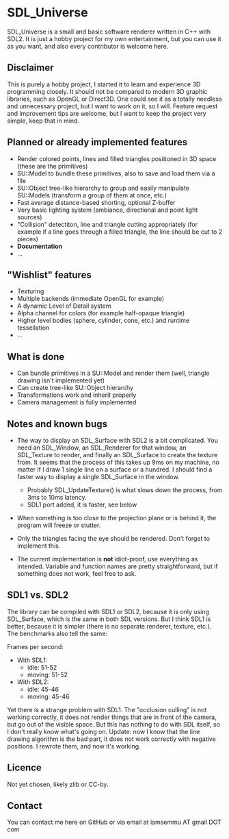SDL_Universe
============

SDL_Universe is a small and basic software renderer written in C++ with SDL2. It is just a hobby project for my own entertainment, but you can use it as you want, and also every contributor is welcome here.



Disclaimer
----------

This is purely a hobby project, I started it to learn and experience 3D programming closely. It should not be compared to modern 3D graphic libraries, such as OpenGL or Direct3D. One could see it as a totally needless and unnecessary project, but I want to work on it, so I will. Feature request and improvement tips are welcome, but I want to keep the project very simple, keep that in mind.



Planned or already implemented features
------------------

* Render colored points, lines and filled triangles positioned in 3D space (these are the primitives)
* SU::Model to bundle these primitives, also to save and load them via a file
* SU::Object tree-like hierarchy to group and easily manipulate SU::Models (transform a group of them at once, etc.)
* Fast average distance-based shorting, optional Z-buffer
* Very basic lighting system (ambiance, directional and point light sources)
* "Collision" detectiton, line and triangle cutting appropriately (for example if a line goes through a filled triangle, the line should be cut to 2 pieces)
* **Documentation**
* ...



"Wishlist" features
-------------------

* Texturing
* Multiple backends (immediate OpenGL for example)
* A dynamic Level of Detail system
* Alpha channel for colors (for example half-opaque triangle)
* Higher level bodies (sphere, cylinder, cone, etc.) and runtime tessellation
* ...



What is done
------------
* Can bundle primitives in a SU::Model and render them (well, triangle drawing isn't implemented yet)
* Can create tree-like SU::Object hierarchy
* Transformations work and inherit properly
* Camera management is fully implemented



Notes and known bugs
--------------------

* The way to display an SDL_Surface with SDL2 is a bit complicated. You need an SDL_Window, an SDL_Renderer for that window, an SDL_Texture to render, and finally an SDL_Surface to create the texture from.
	It seems that the process of this takes up 9ms on my machine, no matter if I draw 1 single line on a surface or a hundred. I should find a faster way to display a single SDL_Surface in the window.

	* Probably SDL_UpdateTexture() is what slows down the process, from 3ms to 10ms latency.
	* SDL1 port added, it is faster, see below

* When something is too close to the projection plane or is behind it, the program will freeze or stutter.
* Only the triangles facing the eye should be rendered. Don't forget to implement this.
* The current implementation is **not** idiot-proof, use everything as intended. Variable and function names are pretty straightforward, but if something does not work, feel free to ask.


SDL1 vs. SDL2
-------------

The library can be compiled with SDL1 or SDL2, because it is only using SDL_Surface, which is the same in both SDL versions.
But I think SDL1 is better, because it is simpler (there is no separate renderer, texture, etc.). The benchmarks also tell the same:

Frames per second:
* With SDL1:
	* idle: 51-52
	* moving: 51-52
* With SDL2:
	* idle: 45-46
	* moving: 45-46

Yet there is a strange problem with SDL1. The "occlusion culling" is not working correctly, it does not render things that are in front of the camera, but go out of the visible space. But this has nothing to do with SDL itself, so I don't really know what's going on.
Update: now I know that the line drawing algorithm is the bad part, it does not work correctly with negative positions. I rewrote them, and now it's working.


Licence
-------

Not yet chosen, likely zlib or CC-by.



Contact
-------
You can contact me here on GitHub or via email at iamsemmu AT gmail DOT com
